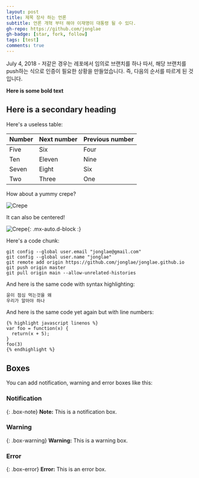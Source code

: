 ```yaml
---
layout: post
title: 제목 장사 하는 언론
subtitle: 언론 개혁 부터 해야 이재명이 대통령 될 수 있다.
gh-repo: https://github.com/jonglae
gh-badge: [star, fork, follow]
tags: [test]
comments: true
---
```


July 4, 2018 - 저같은 경우는 레포에서 임의로 브랜치를 하나 따서, 해당 브랜치를 push하는 식으로 인증이 필요한 상황을 만들었습니다. 즉, 다음의 순서를 따르게 된 것입니다.



**Here is some bold text**

## Here is a secondary heading

Here's a useless table:

| Number | Next number | Previous number |
| :------ |:--- | :--- |
| Five | Six | Four |
| Ten | Eleven | Nine |
| Seven | Eight | Six |
| Two | Three | One |


How about a yummy crepe?

![Crepe](https://lh3.googleusercontent.com/MXiAReR1MaYsghi5WjZmrAlW_RvOSPwiv567f4_Gft2ZvtCq32bYydoeVSz5qDHOvG4x7rxME_2sIeR2ZYTvZifFwbMhWzKMcpprcg=s0)

It can also be centered!

![Crepe](https://lh3.googleusercontent.com/6F28WcqjULwHvOJHLO6rQrlxLi0jNNLn5l2QmxSXoRAwEHYzJl7J8Uuy2sBVtBcwefSHexe1rN4MCBSTm1A4akgEuP4E0tXjF4MsHQ=s0){: .mx-auto.d-block :}

Here's a code chunk:

~~~
git config --global user.email "jonglae@gmail.com"
git config --global user.name "jonglae"
git remote add origin https://github.com/jonglae/jonglae.github.io
git push origin master
git pull origin main --allow-unrelated-histories
~~~

And here is the same code with syntax highlighting:

```javascript
윤이 점심 먹는것을 왜
우리가 알아야 하나 

```

And here is the same code yet again but with line numbers:
~~~
{% highlight javascript linenos %}
var foo = function(x) {
  return(x + 5);
}
foo(3)
{% endhighlight %}
~~~

## Boxes
You can add notification, warning and error boxes like this:

### Notification

{: .box-note}
**Note:** This is a notification box.

### Warning

{: .box-warning}
**Warning:** This is a warning box.

### Error

{: .box-error}
**Error:** This is an error box.
